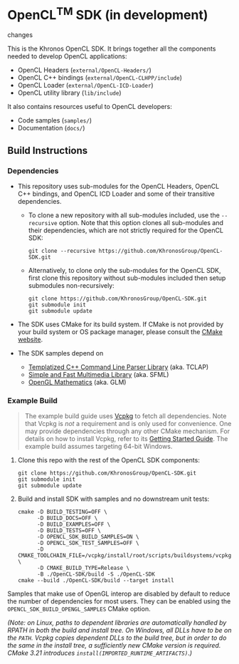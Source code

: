 # OpenCL<sup>TM</sup> SDK (in development)
changes

This is the Khronos OpenCL SDK. It brings together all the components needed to
develop OpenCL applications:

- OpenCL Headers (`external/OpenCL-Headers/`)
- OpenCL C++ bindings (`external/OpenCL-CLHPP/include`)
- OpenCL Loader (`external/OpenCL-ICD-Loader`)
- OpenCL utility library (`lib/include`)

It also contains resources useful to OpenCL developers:

- Code samples (`samples/`)
- Documentation (`docs/`)

## Build Instructions

### Dependencies

- This repository uses sub-modules for the OpenCL Headers, OpenCL C++ bindings, and OpenCL ICD Loader and some of their transitive dependencies.

  - To clone a new repository with all sub-modules included, use the `--recursive` option. Note that this option clones all sub-modules and their dependencies, which are not strictly required for the OpenCL SDK:

        git clone --recursive https://github.com/KhronosGroup/OpenCL-SDK.git

  - Alternatively, to clone only the sub-modules for the OpenCL SDK, first clone this repository without sub-modules included then setup submodules non-recursively:

        git clone https://github.com/KhronosGroup/OpenCL-SDK.git
        git submodule init
        git submodule update

- The SDK uses CMake for its build system.
If CMake is not provided by your build system or OS package manager, please consult the [CMake website](https://cmake.org).

- The SDK samples depend on

  - [Templatized C++ Command Line Parser Library](http://tclap.sourceforge.net/) (aka. TCLAP)
  - [Simple and Fast Multimedia Library](https://www.sfml-dev.org/) (aka. SFML)
  - [OpenGL Mathematics](https://glm.g-truc.net/0.9.9/index.html) (aka. GLM)

### Example Build

> The example build guide uses [Vcpkg](https://vcpkg.io/en/index.html) to fetch all dependencies. Note that Vcpkg is _not_ a requirement and is only used for convenience. One may provide dependencies through any other CMake mechanism. For details on how to install Vcpkg, refer to its [Getting Started Guide](https://vcpkg.io/en/getting-started.html). The example build assumes targeting 64-bit Windows.

1. Clone this repo with the rest of the OpenCL SDK components:

       git clone https://github.com/KhronosGroup/OpenCL-SDK.git
       git submodule init
       git submodule update

1. Build and install SDK with samples and no downstream unit tests:

       cmake -D BUILD_TESTING=OFF \
             -D BUILD_DOCS=OFF \
             -D BUILD_EXAMPLES=OFF \
             -D BUILD_TESTS=OFF \
             -D OPENCL_SDK_BUILD_SAMPLES=ON \
             -D OPENCL_SDK_TEST_SAMPLES=OFF \
             -D CMAKE_TOOLCHAIN_FILE=/vcpkg/install/root/scripts/buildsystems/vcpkg.cmake \
             -D CMAKE_BUILD_TYPE=Release \
             -B ./OpenCL-SDK/build -S ./OpenCL-SDK
       cmake --build ./OpenCL-SDK/build --target install

Samples that make use of OpenGL interop are disabled by default to reduce
the number of dependencies for most users. They can be enabled using the
`OPENCL_SDK_BUILD_OPENGL_SAMPLES` CMake option.

_(Note: on Linux, paths to dependent libraries are automatically handled by RPATH in both the build and install tree. On Windows, all DLLs have to be on the `PATH`. Vcpkg copies dependent DLLs to the build tree, but in order to do the same in the install tree, a sufficiently new CMake version is required. CMake 3.21 introduces `install(IMPORTED_RUNTIME_ARTIFACTS)`.)_
